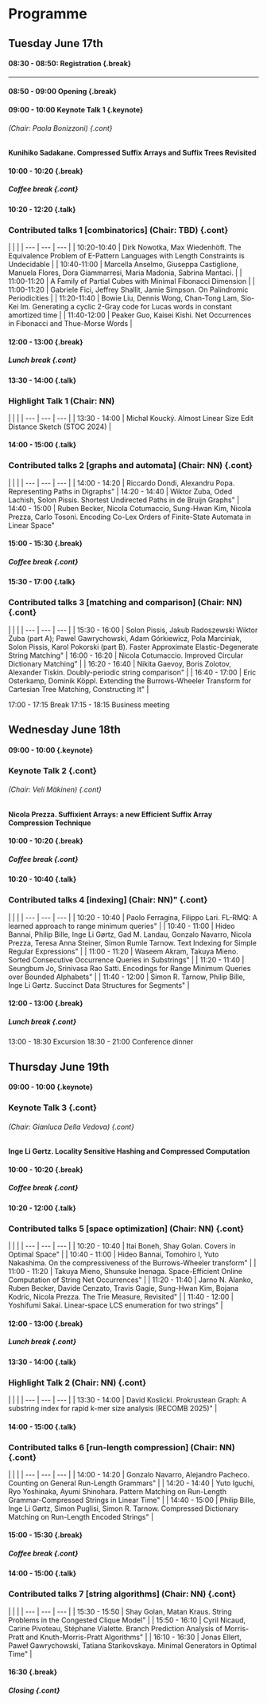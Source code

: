 <style type="text/css">
tbody { width:100%;background-color:#ddeeff;border-collapse:collapse; }
table { width:100%;background-color:#ddeeff;border-collapse:collapse; }
th { background-color:#ddeeff;color:white;width:50%;padding:1px;border:2px solid #ddeeff; }
td { padding:0px;border:2px solid #ddeeff; }
td { background-color: #c7fdb5; }
.table--bg--red {
	background-color: #ffcfdc;
}
.table--bg--yellow {
	background-color: #ffffc2;
}
.table--bg--green {
	background-color: #c7fdb5;
}
.keynote {
    background-color: #ffffc2;
    padding: 5px;
    max-width: 10%;
    border: 1px solid #000;
    border-radius: 11px;
  display:block;
}
.talk {
    background-color: #c7fdb5;
    padding: 5px;
    max-width: 10%;
    border: 1px solid #000;
    border-radius: 11px;
  display:block;
}
.break {
    background-color: #ffcfdc;
    padding: 5px;
    max-width: 10%;
    border: 1px solid #000;
    border-radius: 11px;
  display:block;
}
.cont {
    margin-top: -40px;
  display:block;
}
</style>

# Programme


## Tuesday June 17th

#### 08:30 - 08:50: Registration {.break}

---

#### 08:50 - 09:00 Opening {.break}

  
#### 09:00 - 10:00 Keynote Talk 1 {.keynote}
###### (Chair: Paola Bonizzoni)  {.cont}
 
#### Kunihiko Sadakane. Compressed Suffix Arrays and Suffix Trees Revisited
  

#### 10:00 - 10:20 {.break}
##### Coffee break {.cont}
  
#### 10:20 - 12:20 {.talk}
### Contributed talks 1 [combinatorics] (Chair: TBD) {.cont}

| <a></a> | <a></a> |
| --- | --- | --- |
| 10:20-10:40 | Dirk Nowotka, Max Wiedenhöft. The Equivalence Problem of E-Pattern Languages with Length Constraints is Undecidable |
| 10:40-11:00 | Marcella Anselmo, Giuseppa Castiglione, Manuela Flores, Dora Giammarresi, Maria Madonia, Sabrina Mantaci. |
| 11:00-11:20 | A Family of Partial Cubes with Minimal Fibonacci Dimension |
| 11:00-11:20 | Gabriele Fici, Jeffrey Shallit, Jamie Simpson. On Palindromic Periodicities |
| 11:20-11:40 | Bowie Liu, Dennis Wong, Chan-Tong Lam, Sio-Kei Im. Generating a cyclic 2-Gray code for Lucas words in constant amortized time |
| 11:40-12:00 | Peaker Guo, Kaisei Kishi.  Net Occurrences in Fibonacci and Thue-Morse Words |


#### 12:00 - 13:00 {.break}
##### Lunch break {.cont}
  
#### 13:30 - 14:00 {.talk}
### Highlight Talk 1 (Chair: NN)
	
| <a></a> | <a></a> |
| --- | --- | --- |
| 13:30 - 14:00 | Michal Koucký. Almost Linear Size Edit Distance Sketch (STOC 2024) |


#### 14:00 - 15:00 {.talk}
### Contributed talks 2 [graphs and automata] (Chair: NN) {.cont}

| <a></a> | <a></a> |
| --- | --- | --- |
| 14:00 - 14:20 | Riccardo Dondi, Alexandru Popa.  Representing Paths in Digraphs"
| 14:20 - 14:40 | Wiktor Zuba, Oded Lachish, Solon Pissis. Shortest Undirected Paths in de Bruijn Graphs"
| 14:40 - 15:00 | Ruben Becker, Nicola Cotumaccio, Sung-Hwan Kim, Nicola Prezza, Carlo Tosoni. Encoding Co-Lex Orders of Finite-State Automata in Linear Space"
	
#### 15:00 - 15:30 {.break}
##### Coffee break {.cont}
  
#### 15:30 - 17:00 {.talk}
### Contributed talks 3 [matching and comparison] (Chair: NN) {.cont}

| <a></a> | <a></a> |
| --- | --- | --- |
| 15:30 - 16:00 | Solon Pissis, Jakub Radoszewski Wiktor Zuba (part A); Pawel Gawrychowski, Adam Górkiewicz, Pola Marciniak, Solon Pissis, Karol Pokorski (part B).  Faster Approximate Elastic-Degenerate String Matching"
| 16:00 - 16:20 | Nicola Cotumaccio. Improved Circular Dictionary Matching" |
| 16:20 - 16:40 | Nikita Gaevoy, Boris Zolotov, Alexander Tiskin. Doubly-periodic string comparison" |
| 16:40 - 17:00 | Eric Osterkamp, Dominik Köppl. Extending the Burrows-Wheeler Transform for Cartesian Tree Matching, Constructing It" |


17:00 - 17:15	Break
17:15 - 18:15	Business meeting
	
## Wednesday June 18th


#### 09:00 - 10:00 {.keynote}
### Keynote Talk 2 {.cont}
###### (Chair: Veli Mäkinen)  {.cont}
 
#### Nicola Prezza. Suffixient Arrays: a new Efficient Suffix Array Compression Technique
  
#### 10:00 - 10:20 {.break}
##### Coffee break {.cont}
	
#### 10:20 - 10:40 {.talk}
### Contributed talks 4 [indexing] (Chair: NN)" {.cont}

| <a></a> | <a></a> |
| --- | --- | --- |
| 10:20 - 10:40 | Paolo Ferragina, Filippo Lari. FL-RMQ: A learned approach to range minimum queries" |
| 10:40 - 11:00 | Hideo Bannai, Philip Bille, Inge Li Gørtz, Gad M. Landau, Gonzalo Navarro, Nicola Prezza, Teresa Anna Steiner, Simon Rumle Tarnow. Text Indexing for Simple Regular Expressions" |
| 11:00 - 11:20 | Waseem Akram, Takuya Mieno. Sorted Consecutive Occurrence Queries in Substrings" |
| 11:20 - 11:40 | Seungbum Jo, Srinivasa Rao Satti. Encodings for Range Minimum Queries over Bounded Alphabets" |
| 11:40 - 12:00 | Simon R. Tarnow, Philip Bille, Inge Li Gørtz. Succinct Data Structures for Segments" |
	
#### 12:00 - 13:00 {.break}
##### Lunch break {.cont}

13:00 - 18:30	Excursion
18:30 - 21:00	Conference dinner
	
## Thursday June 19th

#### 09:00 - 10:00 {.keynote}
### Keynote Talk 3 {.cont}
###### (Chair: Gianluca Della Vedova)  {.cont}
 
#### Inge Li Gørtz. Locality Sensitive Hashing and Compressed Computation
  
#### 10:00 - 10:20 {.break}
##### Coffee break {.cont}
  
#### 10:20 - 12:00 {.talk}
### Contributed talks 5 [space optimization] (Chair: NN) {.cont}

| <a></a> | <a></a> |
| --- | --- | --- |
| 10:20 - 10:40 | Itai Boneh, Shay Golan. Covers in Optimal Space" |
| 10:40 - 11:00 | Hideo Bannai, Tomohiro I, Yuto Nakashima. On the compressiveness of the Burrows-Wheeler transform" |
| 11:00 - 11:20 | Takuya Mieno, Shunsuke Inenaga. Space-Efficient Online Computation of String Net Occurrences" |
| 11:20 - 11:40 | Jarno N. Alanko, Ruben Becker, Davide Cenzato, Travis Gagie, Sung-Hwan Kim, Bojana Kodric, Nicola Prezza.  The Trie Measure, Revisited" |
| 11:40 - 12:00 | Yoshifumi Sakai. Linear-space LCS enumeration for two strings" |
	
#### 12:00 - 13:00 {.break}
##### Lunch break {.cont}
	
#### 13:30 - 14:00 {.talk}
### Highlight Talk 2 (Chair: NN) {.cont}
	
| <a></a> | <a></a> |
| --- | --- | --- |
| 13:30 - 14:00 | David Koslicki. Prokrustean Graph: A substring index for rapid k-mer size analysis (RECOMB 2025)" |

#### 14:00 - 15:00 {.talk}
### Contributed talks 6 [run-length compression] (Chair: NN) {.cont}

| <a></a> | <a></a> |
| --- | --- | --- |
| 14:00 - 14:20 | Gonzalo Navarro, Alejandro Pacheco. Counting on General Run-Length Grammars" |
| 14:20 - 14:40 | Yuto Iguchi, Ryo Yoshinaka, Ayumi Shinohara. Pattern Matching on Run-Length Grammar-Compressed Strings in Linear Time" |
| 14:40 - 15:00 | Philip Bille, Inge Li Gørtz, Simon Puglisi, Simon R. Tarnow. Compressed Dictionary Matching on Run-Length Encoded Strings" |
	
#### 15:00 - 15:30 {.break}
##### Coffee break {.cont}
	
#### 14:00 - 15:00 {.talk}
### Contributed talks 7 [string algorithms] (Chair: NN) {.cont}

| <a></a> | <a></a> |
| --- | --- | --- |
| 15:30 - 15:50 | Shay Golan, Matan Kraus. String Problems in the Congested Clique Model" |
| 15:50 - 16:10 | Cyril Nicaud, Carine Pivoteau, Stéphane Vialette. Branch Prediction Analysis of Morris-Pratt and Knuth-Morris-Pratt Algorithms" |
| 16:10 - 16:30 | Jonas Ellert, Paweł Gawrychowski, Tatiana Starikovskaya.  Minimal Generators in Optimal Time" |
	
#### 16:30  {.break}
##### Closing {.cont}
